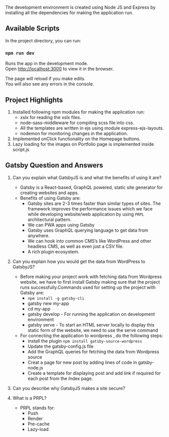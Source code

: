 The development environment is created using Node JS and Express by installing all the dependencies for making the application run.

## Available Scripts

In the project directory, you can run:

### `npm run dev`

Runs the app in the development mode.<br />
Open [http://localhost:3000](http://localhost:3000) to view it in the browser.

The page will reload if you make edits.<br />
You will also see any errors in the console.

## Project Highlights

1) Installed following npm modules for making the application run:
    * xslx for reading the xslx files.
    * node-sass-middleware for compiling scss file into css.
    * All the templates are written in ejs using module express-ejs-layouts.
    * nodemon for monitoring changes in the application.
2) Implemented onClick functionality on the Homepage buttons.
3) Lazy loading for the images on Portfolio page is implemented inside script.js

## Gatsby Question and Answers
1) Can you explain what GatsbyJS is and what the benefits of using it are?
    * Gatsby is a React-based, GraphQL powered, static site generator for creating websites and apps.
    * Benefits of using Gatsby are:
        * Gatsby sites are 2-3 times faster than similar types of sites. The framework improves the performance issues which we face while developing website/web application by using `PRPL` architectural pattern.
        * We can PWA apps using Gatsby
        * Gatsby uses GraphQL querying language to get data from anywhere.
        * We can hook into common CMS’s like WordPress and other headless CMS, as well as even just a CSV file.
        * A rich plugin ecosystem.

2) Can you explain how you would get the data from WordPress to GatsbyJS?
    * Before making your project work with fetching data from Wordpress website, we have to first install Gatsby making sure that the project runs successfully.Commands used for setting up the project with Gatsby are:
        * `npm install -g gatsby-cli`
        * gatsby new my-app
        * cd my-app
        * gatsby develop - For running the application on development environment
        * gatsby serve - To start an HTML server locally to display this static form of the website, we need to use the serve command
    * For connecting the application to wordpress , do the following steps: 
        * install the plugin `npm install gatsby-source-wordpress`
        * Update the gatsby-config.js file
        * Add the GraphQL queries for fetching the data from Wordpress source
        * Creat a page for new post by adding lines of code in gatsby-node.js
        * Create a template for displaying post and add link if required for each post from the Index page.

3) Can you describe why GatsbyJS makes a site secure?

4) What is a PRPL?
    * PRPL stands for:
        * Push
        * Render
        * Pre-cache
        * Lazy-load